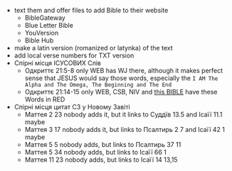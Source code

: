 - text them and offer files to add Bible to their website
  - BibleGateway
  - Blue Letter Bible
  - YouVersion
  - Bible Hub
- make a latin version (romanized or latynka) of the text 
- add local verse numbers for TXT version 
- Спірні місця ІСУСОВИХ Слів
  - Одкриттє 21:5-8 only WEB has WJ there, although it makes perfect sense that JESUS would say those words, especially the `I AM The Alpha and The Omega, The Beginning and The End`
  - Одкриттє 21:14-15 only WEB, CSB, NIV and [this BIBLE](https://media.ipsapps.org/eng/osa/bible/gm-pastors/PSBE-66-REV-022.html) have these Words in RED
- Спірні місця цитат СЗ у Новому Завіті 
  - Маттея 2 23 nobody adds it, but it links to Суддїв 13.5 and Ісаїї 11.1 maybe
  - Маттея 3 17 nobody adds it, but links to Псалтирь 2 7 and Ісаїї 42 1 maybe
  - Маттея 5 5 nobody adds, but links to Псалтирь 37 11
  - Маттея 5 34 nobody adds, but links to Ісаїї 66 1
  - Маттея 11 23 nobody adds, but links to Ісаїї 14 13,15